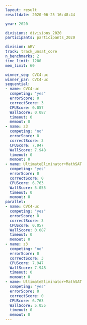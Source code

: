 ```yaml
---
layout: result
resultdate: 2020-06-25 16:48:44

year: 2020

divisions: divisions_2020
participants: participants_2020

division: ABV
track: track_unsat_core
n_benchmarks: 2
time_limit: 1200
mem_limit: 60

winner_seq: CVC4-uc
winner_par: CVC4-uc
sequential:
- name: CVC4-uc
  competing: "yes"
  errorScore: 0
  correctScore: 3
  CPUScore: 0.057
  WallScore: 0.087
  timeout: 0
  memout: 0
- name: z3
  competing: "no"
  errorScore: 0
  correctScore: 3
  CPUScore: 7.947
  WallScore: 7.948
  timeout: 0
  memout: 0
- name: UltimateEliminator+MathSAT
  competing: "yes"
  errorScore: 0
  correctScore: 0
  CPUScore: 6.763
  WallScore: 5.055
  timeout: 0
  memout: 0
parallel:
- name: CVC4-uc
  competing: "yes"
  errorScore: 0
  correctScore: 3
  CPUScore: 0.057
  WallScore: 0.087
  timeout: 0
  memout: 0
- name: z3
  competing: "no"
  errorScore: 0
  correctScore: 3
  CPUScore: 7.947
  WallScore: 7.948
  timeout: 0
  memout: 0
- name: UltimateEliminator+MathSAT
  competing: "yes"
  errorScore: 0
  correctScore: 0
  CPUScore: 6.763
  WallScore: 5.055
  timeout: 0
  memout: 0
---
```

